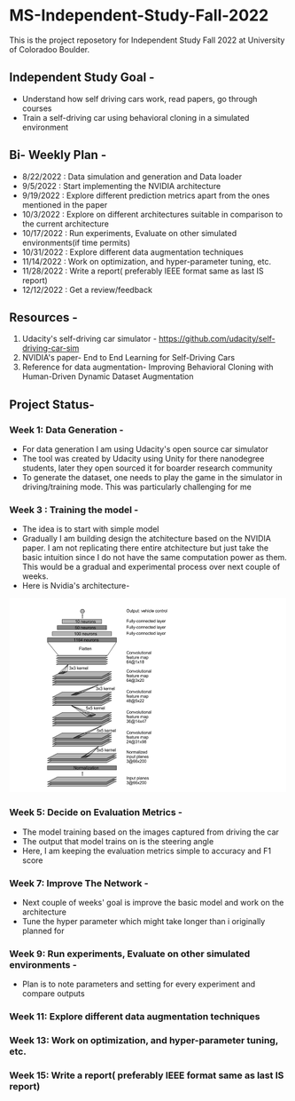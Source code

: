 # MS-Independent-Study-Fall-2022

This is the project reposetory for Independent Study Fall 2022 at University of Coloradoo Boulder.

## Independent Study Goal -

- Understand how self driving cars work, read papers, go through courses
- Train a self-driving car using behavioral cloning in a simulated environment

## Bi- Weekly Plan -

- 8/22/2022	: Data simulation and generation and Data loader
- 9/5/2022	: Start implementing the NVIDIA architecture
- 9/19/2022	: Explore different prediction metrics apart from the ones mentioned in the paper
- 10/3/2022	: Explore on different architectures suitable in comparison to the current architecture
- 10/17/2022 : Run experiments, Evaluate on other simulated environments(if time permits)
- 10/31/2022 : Explore different data augmentation techniques
- 11/14/2022 : Work on optimization, and hyper-parameter tuning, etc.
- 11/28/2022 : Write a report( preferably IEEE format same as last IS report)
- 12/12/2022 : Get a review/feedback

## Resources -

1. Udacity's self-driving car simulator - https://github.com/udacity/self-driving-car-sim
2. NVIDIA's paper- End to End Learning for Self-Driving Cars
3. Reference for data augmentation- Improving Behavioral Cloning with Human-Driven Dynamic Dataset Augmentation

## Project Status- 

### Week 1: Data Generation -

- For data generation I am using Udacity's open source car simulator
- The tool was created by Udacity using Unity for there nanodegree students, later they open sourced it for boarder research community
- To generate the dataset, one needs to play the game in the simulator in driving/training mode. This was particularly challenging for me

### Week 3 : Training the model -

- The idea is to start with simple model
- Gradually I am building design the atchitecture based on the NVIDIA paper. I am not replicating there entire atchitecture but just take the basic intuition since I do not have the same computation power as them. This would be a gradual and experimental process over next couple of weeks. 
- Here is Nvidia's architecture-

<img src="https://github.com/sukanyasaha007/MS-Independent-Study-Fall-2022/blob/main/images/NVIDIA-architecture.png" width="500" height="350">

### Week 5: Decide on Evaluation Metrics -

- The model training based on the images captured from driving the car
- The output that model trains on is the steering angle
- Here, I am keeping the evaluation metrics simple to accuracy and F1 score

### Week 7: Improve The Network -

- Next couple of weeks' goal is improve the basic model and work on the architecture
- Tune the hyper parameter which might take longer than i originally planned for

### Week 9: Run experiments, Evaluate on other simulated environments -

- Plan is to note parameters and setting for every experiment and compare outputs
### Week 11: Explore different data augmentation techniques

### Week 13: Work on optimization, and hyper-parameter tuning, etc.
### Week 15: Write a report( preferably IEEE format same as last IS report)

